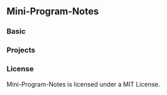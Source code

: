 Mini-Program-Notes
---

### Basic

### Projects

### License

Mini-Program-Notes is licensed under a MIT License.